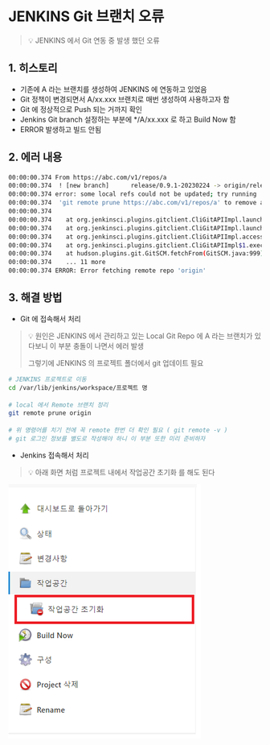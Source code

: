 # JENKINS Git 브랜치 오류

> 💡 JENKINS 에서 Git 연동 중 발생 했던 오류

## 1. 히스토리

- 기존에 A 라는 브랜치를 생성하여 JENKINS 에 연동하고 있었음
- Git 정책이 변경되면서 A/xx.xxx 브랜치로 매번 생성하여 사용하고자 함
- Git 에 정상적으로 Push 되는 거까지 확인
- Jenkins Git branch 설정하는 부분에 */A/xx.xxx 로 하고 Build Now 함
- ERROR 발생하고 빌드 안됨

## 2. 에러 내용

```bash
00:00:00.374 From https://abc.com/v1/repos/a
00:00:00.374  ! [new branch]      release/0.9.1-20230224 -> origin/release/0.9.1-20230224  (unable to update local ref)
00:00:00.374 error: some local refs could not be updated; try running
00:00:00.374  'git remote prune https://abc.com/v1/repos/a' to remove any old, conflicting branches
00:00:00.374 
00:00:00.374 	at org.jenkinsci.plugins.gitclient.CliGitAPIImpl.launchCommandIn(CliGitAPIImpl.java:2671)
00:00:00.374 	at org.jenkinsci.plugins.gitclient.CliGitAPIImpl.launchCommandWithCredentials(CliGitAPIImpl.java:2096)
00:00:00.374 	at org.jenkinsci.plugins.gitclient.CliGitAPIImpl.access$500(CliGitAPIImpl.java:84)
00:00:00.374 	at org.jenkinsci.plugins.gitclient.CliGitAPIImpl$1.execute(CliGitAPIImpl.java:618)
00:00:00.374 	at hudson.plugins.git.GitSCM.fetchFrom(GitSCM.java:999)
00:00:00.374 	... 11 more
00:00:00.374 ERROR: Error fetching remote repo 'origin'
```

## 3. 해결 방법

- Git 에 접속해서 처리

> 💡 원인은 JENKINS 에서 관리하고 있는 Local Git Repo 에 A 라는 브랜치가 있다보니 이 부분
> 충돌이 나면서 에러 발생 
> 
> 그렇기에 JENKINS 의 프로젝트 폴더에서 git 업데이트 필요

```bash
# JENKINS 프로젝트로 이동
cd /var/lib/jenkins/workspace/프로젝트 명

# local 에서 Remote 브랜치 정리
git remote prune origin

# 위 명령어를 치기 전에 꼭 remote 한번 더 확인 필요 ( git remote -v )
# git 로그인 정보를 별도로 작성해야 하니 이 부분 또한 미리 준비하자
```

- Jenkins 접속해서 처리

> 💡 아래 화면 처럼 프로젝트 내에서 작업공간 초기화 를 해도 된다
> 

![6.png](/assets/jenkins/6.png)
